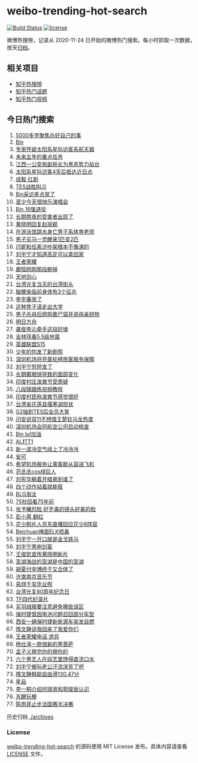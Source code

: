 # weibo-trending-hot-search

[![Build Status](https://github.com/justjavac/weibo-trending-hot-search/workflows/ci/badge.svg?branch=master)](https://github.com/justjavac/weibo-trending-hot-search/actions)
[![license](https://img.shields.io/github/license/justjavac/weibo-trending-hot-search)](https://github.com/justjavac/weibo-trending-hot-search/blob/master/LICENSE)

微博热搜榜，记录从 2020-11-24 日开始的微博热门搜索。每小时抓取一次数据，按天[归档](./archives)。

## 相关项目

- [知乎热搜榜](https://github.com/justjavac/zhihu-trending-top-search)
- [知乎热门话题](https://github.com/justjavac/zhihu-trending-hot-questions)
- [知乎热门视频](https://github.com/justjavac/zhihu-trending-hot-video)

## 今日热门搜索

<!-- BEGIN -->
<!-- 最后更新时间 Sun Oct 26 2025 04:51:33 GMT+0800 (China Standard Time) -->

1. [5000多字聚焦办好自己的事](https://s.weibo.com//weibo?q=%235000%E5%A4%9A%E5%AD%97%E8%81%9A%E7%84%A6%E5%8A%9E%E5%A5%BD%E8%87%AA%E5%B7%B1%E7%9A%84%E4%BA%8B%23&Refer=new_time)
1. [Bin](https://s.weibo.com//weibo?q=Bin&t=31&band_rank=1&Refer=top)
1. [专家怀疑太阳系星际访客系航天器](https://s.weibo.com//weibo?q=%23%E4%B8%93%E5%AE%B6%E6%80%80%E7%96%91%E5%A4%AA%E9%98%B3%E7%B3%BB%E6%98%9F%E9%99%85%E8%AE%BF%E5%AE%A2%E7%B3%BB%E8%88%AA%E5%A4%A9%E5%99%A8%23&t=31&band_rank=49&Refer=top)
1. [未来五年的重点任务](https://s.weibo.com//weibo?q=%23%E6%9C%AA%E6%9D%A5%E4%BA%94%E5%B9%B4%E7%9A%84%E9%87%8D%E7%82%B9%E4%BB%BB%E5%8A%A1%23&t=31&band_rank=3&Refer=top)
1. [江西一公安局副局长为黑恶势力站台](https://s.weibo.com//weibo?q=%23%E6%B1%9F%E8%A5%BF%E4%B8%80%E5%85%AC%E5%AE%89%E5%B1%80%E5%89%AF%E5%B1%80%E9%95%BF%E4%B8%BA%E9%BB%91%E6%81%B6%E5%8A%BF%E5%8A%9B%E7%AB%99%E5%8F%B0%23&t=31&band_rank=2&Refer=top)
1. [太阳系星际访客4天后抵达近日点](https://s.weibo.com//weibo?q=%23%E5%A4%AA%E9%98%B3%E7%B3%BB%E6%98%9F%E9%99%85%E8%AE%BF%E5%AE%A24%E5%A4%A9%E5%90%8E%E6%8A%B5%E8%BE%BE%E8%BF%91%E6%97%A5%E7%82%B9%23&t=31&band_rank=49&Refer=top)
1. [成毅 扛剧](https://s.weibo.com//weibo?q=%E6%88%90%E6%AF%85%20%E6%89%9B%E5%89%A7&t=31&band_rank=6&Refer=top)
1. [TES战胜BLG](https://s.weibo.com//weibo?q=TES%E6%88%98%E8%83%9CBLG&t=31&band_rank=9&Refer=top)
1. [Bin采访差点哭了](https://s.weibo.com//weibo?q=Bin%E9%87%87%E8%AE%BF%E5%B7%AE%E7%82%B9%E5%93%AD%E4%BA%86&t=31&band_rank=19&Refer=top)
1. [至少今天很快乐演唱会](https://s.weibo.com//weibo?q=%E8%87%B3%E5%B0%91%E4%BB%8A%E5%A4%A9%E5%BE%88%E5%BF%AB%E4%B9%90%E6%BC%94%E5%94%B1%E4%BC%9A&t=31&band_rank=26&Refer=top)
1. [Bin 16强退役](https://s.weibo.com//weibo?q=Bin%2016%E5%BC%BA%E9%80%80%E5%BD%B9&t=31&band_rank=4&Refer=top)
1. [长期熬夜的受害者出现了](https://s.weibo.com//weibo?q=%E9%95%BF%E6%9C%9F%E7%86%AC%E5%A4%9C%E7%9A%84%E5%8F%97%E5%AE%B3%E8%80%85%E5%87%BA%E7%8E%B0%E4%BA%86&t=31&band_rank=13&Refer=top)
1. [黄晓明回复赵丽颖](https://s.weibo.com//weibo?q=%E9%BB%84%E6%99%93%E6%98%8E%E5%9B%9E%E5%A4%8D%E8%B5%B5%E4%B8%BD%E9%A2%96&t=31&band_rank=14&Refer=top)
1. [在游泳馆跳水身亡男子系体育老师](https://s.weibo.com//weibo?q=%23%E5%9C%A8%E6%B8%B8%E6%B3%B3%E9%A6%86%E8%B7%B3%E6%B0%B4%E8%BA%AB%E4%BA%A1%E7%94%B7%E5%AD%90%E7%B3%BB%E4%BD%93%E8%82%B2%E8%80%81%E5%B8%88%23&t=31&band_rank=11&Refer=top)
1. [男子买马一觉醒来1匹变2匹](https://s.weibo.com//weibo?q=%23%E7%94%B7%E5%AD%90%E4%B9%B0%E9%A9%AC%E4%B8%80%E8%A7%89%E9%86%92%E6%9D%A51%E5%8C%B9%E5%8F%982%E5%8C%B9%23&t=31&band_rank=24&Refer=top)
1. [闫妮和任素汐吵架根本不像演的](https://s.weibo.com//weibo?q=%E9%97%AB%E5%A6%AE%E5%92%8C%E4%BB%BB%E7%B4%A0%E6%B1%90%E5%90%B5%E6%9E%B6%E6%A0%B9%E6%9C%AC%E4%B8%8D%E5%83%8F%E6%BC%94%E7%9A%84&t=31&band_rank=16&Refer=top)
1. [刘宇宁才知道高定可以拿回家](https://s.weibo.com//weibo?q=%E5%88%98%E5%AE%87%E5%AE%81%E6%89%8D%E7%9F%A5%E9%81%93%E9%AB%98%E5%AE%9A%E5%8F%AF%E4%BB%A5%E6%8B%BF%E5%9B%9E%E5%AE%B6&t=31&band_rank=15&Refer=top)
1. [王者荣耀](https://s.weibo.com//weibo?q=%E7%8E%8B%E8%80%85%E8%8D%A3%E8%80%80&t=31&band_rank=44&Refer=top)
1. [鹿晗刚刚那段删掉](https://s.weibo.com//weibo?q=%E9%B9%BF%E6%99%97%E5%88%9A%E5%88%9A%E9%82%A3%E6%AE%B5%E5%88%A0%E6%8E%89&t=31&band_rank=12&Refer=top)
1. [天地剑心](https://s.weibo.com//weibo?q=%E5%A4%A9%E5%9C%B0%E5%89%91%E5%BF%83&t=31&band_rank=27&Refer=top)
1. [台湾光复当天的台湾街头](https://s.weibo.com//weibo?q=%23%E5%8F%B0%E6%B9%BE%E5%85%89%E5%A4%8D%E5%BD%93%E5%A4%A9%E7%9A%84%E5%8F%B0%E6%B9%BE%E8%A1%97%E5%A4%B4%23&t=31&band_rank=20&Refer=top)
1. [脑梗来临前身体有3个征兆](https://s.weibo.com//weibo?q=%23%E8%84%91%E6%A2%97%E6%9D%A5%E4%B8%B4%E5%89%8D%E8%BA%AB%E4%BD%93%E6%9C%893%E4%B8%AA%E5%BE%81%E5%85%86%23&t=31&band_rank=22&Refer=top)
1. [李宇春哭了](https://s.weibo.com//weibo?q=%E6%9D%8E%E5%AE%87%E6%98%A5%E5%93%AD%E4%BA%86&t=31&band_rank=23&Refer=top)
1. [这种凳子请走出大学](https://s.weibo.com//weibo?q=%E8%BF%99%E7%A7%8D%E5%87%B3%E5%AD%90%E8%AF%B7%E8%B5%B0%E5%87%BA%E5%A4%A7%E5%AD%A6&t=31&band_rank=36&Refer=top)
1. [男子杀母后网购裹尸袋并盗母亲财物](https://s.weibo.com//weibo?q=%23%E7%94%B7%E5%AD%90%E6%9D%80%E6%AF%8D%E5%90%8E%E7%BD%91%E8%B4%AD%E8%A3%B9%E5%B0%B8%E8%A2%8B%E5%B9%B6%E7%9B%97%E6%AF%8D%E4%BA%B2%E8%B4%A2%E7%89%A9%23&t=31&band_rank=34&Refer=top)
1. [明日方舟](https://s.weibo.com//weibo?q=%E6%98%8E%E6%97%A5%E6%96%B9%E8%88%9F&t=31&band_rank=45&Refer=top)
1. [龚俊李沁牵手这段好嗑](https://s.weibo.com//weibo?q=%E9%BE%9A%E4%BF%8A%E6%9D%8E%E6%B2%81%E7%89%B5%E6%89%8B%E8%BF%99%E6%AE%B5%E5%A5%BD%E5%97%91&t=31&band_rank=25&Refer=top)
1. [吉林珲春5.5级地震](https://s.weibo.com//weibo?q=%23%E5%90%89%E6%9E%97%E7%8F%B2%E6%98%A55.5%E7%BA%A7%E5%9C%B0%E9%9C%87%23&t=31&band_rank=7&Refer=top)
1. [英雄联盟S15](https://s.weibo.com//weibo?q=%E8%8B%B1%E9%9B%84%E8%81%94%E7%9B%9FS15&t=31&band_rank=28&Refer=top)
1. [少年的你发了新剧照](https://s.weibo.com//weibo?q=%E5%B0%91%E5%B9%B4%E7%9A%84%E4%BD%A0%E5%8F%91%E4%BA%86%E6%96%B0%E5%89%A7%E7%85%A7&t=31&band_rank=8&Refer=top)
1. [深圳机场将完善轮椅旅客服务保障](https://s.weibo.com//weibo?q=%23%E6%B7%B1%E5%9C%B3%E6%9C%BA%E5%9C%BA%E5%B0%86%E5%AE%8C%E5%96%84%E8%BD%AE%E6%A4%85%E6%97%85%E5%AE%A2%E6%9C%8D%E5%8A%A1%E4%BF%9D%E9%9A%9C%23&t=31&band_rank=40&Refer=top)
1. [刘宇宁剪短发了](https://s.weibo.com//weibo?q=%E5%88%98%E5%AE%87%E5%AE%81%E5%89%AA%E7%9F%AD%E5%8F%91%E4%BA%86&t=31&band_rank=17&Refer=top)
1. [长期戴眼镜导致的面部变化](https://s.weibo.com//weibo?q=%E9%95%BF%E6%9C%9F%E6%88%B4%E7%9C%BC%E9%95%9C%E5%AF%BC%E8%87%B4%E7%9A%84%E9%9D%A2%E9%83%A8%E5%8F%98%E5%8C%96&t=31&band_rank=21&Refer=top)
1. [印度村庄泼粪节受质疑](https://s.weibo.com//weibo?q=%23%E5%8D%B0%E5%BA%A6%E6%9D%91%E5%BA%84%E6%B3%BC%E7%B2%AA%E8%8A%82%E5%8F%97%E8%B4%A8%E7%96%91%23&t=31&band_rank=32&Refer=top)
1. [八段锦跟练视频教程](https://s.weibo.com//weibo?q=%23%E5%85%AB%E6%AE%B5%E9%94%A6%E8%B7%9F%E7%BB%83%E8%A7%86%E9%A2%91%E6%95%99%E7%A8%8B%23&t=31&band_rank=37&Refer=top)
1. [印度村民称泼粪节感觉很好](https://s.weibo.com//weibo?q=%23%E5%8D%B0%E5%BA%A6%E6%9D%91%E6%B0%91%E7%A7%B0%E6%B3%BC%E7%B2%AA%E8%8A%82%E6%84%9F%E8%A7%89%E5%BE%88%E5%A5%BD%23&t=31&band_rank=35&Refer=top)
1. [台湾省花莲县堰塞湖现状](https://s.weibo.com//weibo?q=%E5%8F%B0%E6%B9%BE%E7%9C%81%E8%8A%B1%E8%8E%B2%E5%8E%BF%E5%A0%B0%E5%A1%9E%E6%B9%96%E7%8E%B0%E7%8A%B6&t=31&band_rank=43&Refer=top)
1. [G2抽到TES后全员大笑](https://s.weibo.com//weibo?q=G2%E6%8A%BD%E5%88%B0TES%E5%90%8E%E5%85%A8%E5%91%98%E5%A4%A7%E7%AC%91&t=31&band_rank=18&Refer=top)
1. [闫安说双11不想借王楚钦马龙热度](https://s.weibo.com//weibo?q=%E9%97%AB%E5%AE%89%E8%AF%B4%E5%8F%8C11%E4%B8%8D%E6%83%B3%E5%80%9F%E7%8E%8B%E6%A5%9A%E9%92%A6%E9%A9%AC%E9%BE%99%E7%83%AD%E5%BA%A6&t=31&band_rank=45&Refer=top)
1. [深圳机场会同航空公司启动核查](https://s.weibo.com//weibo?q=%23%E6%B7%B1%E5%9C%B3%E6%9C%BA%E5%9C%BA%E4%BC%9A%E5%90%8C%E8%88%AA%E7%A9%BA%E5%85%AC%E5%8F%B8%E5%90%AF%E5%8A%A8%E6%A0%B8%E6%9F%A5%23&t=31&band_rank=5&Refer=top)
1. [Bin lpl加油](https://s.weibo.com//weibo?q=Bin%20lpl%E5%8A%A0%E6%B2%B9&t=31&band_rank=39&Refer=top)
1. [AL打T1](https://s.weibo.com//weibo?q=AL%E6%89%93T1&t=31&band_rank=10&Refer=top)
1. [新一波冷空气续上了冷冷冷](https://s.weibo.com//weibo?q=%23%E6%96%B0%E4%B8%80%E6%B3%A2%E5%86%B7%E7%A9%BA%E6%B0%94%E7%BB%AD%E4%B8%8A%E4%BA%86%E5%86%B7%E5%86%B7%E5%86%B7%23&t=31&band_rank=40&Refer=top)
1. [安可](https://s.weibo.com//weibo?q=%E5%AE%89%E5%8F%AF&t=31&band_rank=43&Refer=top)
1. [希望机场服务让乘客能从容进飞机](https://s.weibo.com//weibo?q=%23%E5%B8%8C%E6%9C%9B%E6%9C%BA%E5%9C%BA%E6%9C%8D%E5%8A%A1%E8%AE%A9%E4%B9%98%E5%AE%A2%E8%83%BD%E4%BB%8E%E5%AE%B9%E8%BF%9B%E9%A3%9E%E6%9C%BA%23&t=31&band_rank=29&Refer=top)
1. [范丞丞cos绿巨人](https://s.weibo.com//weibo?q=%23%E8%8C%83%E4%B8%9E%E4%B8%9Ecos%E7%BB%BF%E5%B7%A8%E4%BA%BA%23&t=31&band_rank=31&Refer=top)
1. [刘宪华躺着开唱爽到谁了](https://s.weibo.com//weibo?q=%E5%88%98%E5%AE%AA%E5%8D%8E%E8%BA%BA%E7%9D%80%E5%BC%80%E5%94%B1%E7%88%BD%E5%88%B0%E8%B0%81%E4%BA%86&t=31&band_rank=44&Refer=top)
1. [四个动作站着就能瘦](https://s.weibo.com//weibo?q=%23%E5%9B%9B%E4%B8%AA%E5%8A%A8%E4%BD%9C%E7%AB%99%E7%9D%80%E5%B0%B1%E8%83%BD%E7%98%A6%23&t=31&band_rank=46&Refer=top)
1. [BLG淘汰](https://s.weibo.com//weibo?q=BLG%E6%B7%98%E6%B1%B0&t=31&band_rank=48&Refer=top)
1. [75秒回看75年前](https://s.weibo.com//weibo?q=%2375%E7%A7%92%E5%9B%9E%E7%9C%8B75%E5%B9%B4%E5%89%8D%23&t=31&band_rank=49&Refer=top)
1. [张予曦怼脸 好歹毒的镜头好美的脸](https://s.weibo.com//weibo?q=%E5%BC%A0%E4%BA%88%E6%9B%A6%E6%80%BC%E8%84%B8%20%E5%A5%BD%E6%AD%B9%E6%AF%92%E7%9A%84%E9%95%9C%E5%A4%B4%E5%A5%BD%E7%BE%8E%E7%9A%84%E8%84%B8&t=31&band_rank=36&Refer=top)
1. [彭小苒 翻红](https://s.weibo.com//weibo?q=%E5%BD%AD%E5%B0%8F%E8%8B%92%20%E7%BF%BB%E7%BA%A2&t=31&band_rank=33&Refer=top)
1. [花少制片人京东直播回应花少8阵容](https://s.weibo.com//weibo?q=%23%E8%8A%B1%E5%B0%91%E5%88%B6%E7%89%87%E4%BA%BA%E4%BA%AC%E4%B8%9C%E7%9B%B4%E6%92%AD%E5%9B%9E%E5%BA%94%E8%8A%B1%E5%B0%918%E9%98%B5%E5%AE%B9%23&t=31&band_rank=49&Refer=top)
1. [Beichuan掩面ELK捂鼻](https://s.weibo.com//weibo?q=%23Beichuan%E6%8E%A9%E9%9D%A2ELK%E6%8D%82%E9%BC%BB%23&t=31&band_rank=45&Refer=top)
1. [刘宇宁一开口就是金戈铁马](https://s.weibo.com//weibo?q=%E5%88%98%E5%AE%87%E5%AE%81%E4%B8%80%E5%BC%80%E5%8F%A3%E5%B0%B1%E6%98%AF%E9%87%91%E6%88%88%E9%93%81%E9%A9%AC&t=31&band_rank=47&Refer=top)
1. [刘宇宁黑袍剑客](https://s.weibo.com//weibo?q=%E5%88%98%E5%AE%87%E5%AE%81%E9%BB%91%E8%A2%8D%E5%89%91%E5%AE%A2&t=31&band_rank=43&Refer=top)
1. [王俊凯宣传黄晓明新片](https://s.weibo.com//weibo?q=%23%E7%8E%8B%E4%BF%8A%E5%87%AF%E5%AE%A3%E4%BC%A0%E9%BB%84%E6%99%93%E6%98%8E%E6%96%B0%E7%89%87%23&t=31&band_rank=47&Refer=top)
1. [澎湖海战的澎湖是中国的澎湖](https://s.weibo.com//weibo?q=%23%E6%BE%8E%E6%B9%96%E6%B5%B7%E6%88%98%E7%9A%84%E6%BE%8E%E6%B9%96%E6%98%AF%E4%B8%AD%E5%9B%BD%E7%9A%84%E6%BE%8E%E6%B9%96%23&t=31&band_rank=43&Refer=top)
1. [胡夏付辛博终于又合体了](https://s.weibo.com//weibo?q=%E8%83%A1%E5%A4%8F%E4%BB%98%E8%BE%9B%E5%8D%9A%E7%BB%88%E4%BA%8E%E5%8F%88%E5%90%88%E4%BD%93%E4%BA%86&t=31&band_rank=27&Refer=top)
1. [许嵩南京音乐节](https://s.weibo.com//weibo?q=%E8%AE%B8%E5%B5%A9%E5%8D%97%E4%BA%AC%E9%9F%B3%E4%B9%90%E8%8A%82&t=31&band_rank=47&Refer=top)
1. [易烊千玺毕业照](https://s.weibo.com//weibo?q=%E6%98%93%E7%83%8A%E5%8D%83%E7%8E%BA%E6%AF%95%E4%B8%9A%E7%85%A7&t=31&band_rank=38&Refer=top)
1. [台湾光复80周年纪念日](https://s.weibo.com//weibo?q=%23%E5%8F%B0%E6%B9%BE%E5%85%89%E5%A4%8D80%E5%91%A8%E5%B9%B4%E7%BA%AA%E5%BF%B5%E6%97%A5%23&t=31&band_rank=49&Refer=top)
1. [TF四代纪录片](https://s.weibo.com//weibo?q=TF%E5%9B%9B%E4%BB%A3%E7%BA%AA%E5%BD%95%E7%89%87&t=31&band_rank=38&Refer=top)
1. [买羽绒服要注意避免哪些误区](https://s.weibo.com//weibo?q=%23%E4%B9%B0%E7%BE%BD%E7%BB%92%E6%9C%8D%E8%A6%81%E6%B3%A8%E6%84%8F%E9%81%BF%E5%85%8D%E5%93%AA%E4%BA%9B%E8%AF%AF%E5%8C%BA%23&t=31&band_rank=45&Refer=top)
1. [保时捷曾因电池问题召回部分车型](https://s.weibo.com//weibo?q=%23%E4%BF%9D%E6%97%B6%E6%8D%B7%E6%9B%BE%E5%9B%A0%E7%94%B5%E6%B1%A0%E9%97%AE%E9%A2%98%E5%8F%AC%E5%9B%9E%E9%83%A8%E5%88%86%E8%BD%A6%E5%9E%8B%23&t=31&band_rank=46&Refer=top)
1. [西安一辆保时捷新能源车突发自燃](https://s.weibo.com//weibo?q=%23%E8%A5%BF%E5%AE%89%E4%B8%80%E8%BE%86%E4%BF%9D%E6%97%B6%E6%8D%B7%E6%96%B0%E8%83%BD%E6%BA%90%E8%BD%A6%E7%AA%81%E5%8F%91%E8%87%AA%E7%87%83%23&t=31&band_rank=43&Refer=top)
1. [隋文静说我回来了我爱你们](https://s.weibo.com//weibo?q=%23%E9%9A%8B%E6%96%87%E9%9D%99%E8%AF%B4%E6%88%91%E5%9B%9E%E6%9D%A5%E4%BA%86%E6%88%91%E7%88%B1%E4%BD%A0%E4%BB%AC%23&t=31&band_rank=50&Refer=top)
1. [王者荣耀电话 诡异](https://s.weibo.com//weibo?q=%E7%8E%8B%E8%80%85%E8%8D%A3%E8%80%80%E7%94%B5%E8%AF%9D%20%E8%AF%A1%E5%BC%82&t=31&band_rank=1&Refer=top)
1. [杨仕泽一款很新的男菩萨](https://s.weibo.com//weibo?q=%E6%9D%A8%E4%BB%95%E6%B3%BD%E4%B8%80%E6%AC%BE%E5%BE%88%E6%96%B0%E7%9A%84%E7%94%B7%E8%8F%A9%E8%90%A8&t=31&band_rank=42&Refer=top)
1. [孟子义擦完你的擦你的](https://s.weibo.com//weibo?q=%23%E5%AD%9F%E5%AD%90%E4%B9%89%E6%93%A6%E5%AE%8C%E4%BD%A0%E7%9A%84%E6%93%A6%E4%BD%A0%E7%9A%84%23&t=31&band_rank=42&Refer=top)
1. [六个男艺人在综艺里馋得直流口水](https://s.weibo.com//weibo?q=%E5%85%AD%E4%B8%AA%E7%94%B7%E8%89%BA%E4%BA%BA%E5%9C%A8%E7%BB%BC%E8%89%BA%E9%87%8C%E9%A6%8B%E5%BE%97%E7%9B%B4%E6%B5%81%E5%8F%A3%E6%B0%B4&t=31&band_rank=28&Refer=top)
1. [刘宇宁被叫老公汗流浃背了吧](https://s.weibo.com//weibo?q=%23%E5%88%98%E5%AE%87%E5%AE%81%E8%A2%AB%E5%8F%AB%E8%80%81%E5%85%AC%E6%B1%97%E6%B5%81%E6%B5%83%E8%83%8C%E4%BA%86%E5%90%A7%23&t=31&band_rank=47&Refer=top)
1. [隋文静韩聪自由滑130.47分](https://s.weibo.com//weibo?q=%23%E9%9A%8B%E6%96%87%E9%9D%99%E9%9F%A9%E8%81%AA%E8%87%AA%E7%94%B1%E6%BB%91130.47%E5%88%86%23&t=31&band_rank=30&Refer=top)
1. [星品](https://s.weibo.com//weibo?q=%E6%98%9F%E5%93%81&t=31&band_rank=41&Refer=top)
1. [李一桐介绍何瑞贤和郭俊辰认识](https://s.weibo.com//weibo?q=%E6%9D%8E%E4%B8%80%E6%A1%90%E4%BB%8B%E7%BB%8D%E4%BD%95%E7%91%9E%E8%B4%A4%E5%92%8C%E9%83%AD%E4%BF%8A%E8%BE%B0%E8%AE%A4%E8%AF%86&t=31&band_rank=44&Refer=top)
1. [苏醒玩梗](https://s.weibo.com//weibo?q=%E8%8B%8F%E9%86%92%E7%8E%A9%E6%A2%97&t=31&band_rank=46&Refer=top)
1. [陈雨菲止步法国赛半决赛](https://s.weibo.com//weibo?q=%23%E9%99%88%E9%9B%A8%E8%8F%B2%E6%AD%A2%E6%AD%A5%E6%B3%95%E5%9B%BD%E8%B5%9B%E5%8D%8A%E5%86%B3%E8%B5%9B%23&t=31&band_rank=50&Refer=top)

<!-- END -->

历史归档 [./archives](./archives)

### License

[weibo-trending-hot-search](https://github.com/justjavac/weibo-trending-hot-search) 的源码使用 MIT License
发布。具体内容请查看 [LICENSE](./LICENSE) 文件。
